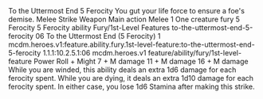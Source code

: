 <ability>
  <name>To the Uttermost End</name>
  <cost>5 Ferocity</cost>
  <flavor>You gut your life force to ensure a foe&apos;s demise.</flavor>
  <keywords>
    <keyword>Melee</keyword>
    <keyword>Strike</keyword>
    <keyword>Weapon</keyword>
  </keywords>
  <type>Main action</type>
  <distance>Melee 1</distance>
  <target>One creature</target>
  <metadata>
    <class>fury</class>
    <cost>5 Ferocity</cost>
    <cost_amount>5</cost_amount>
    <cost_resource>Ferocity</cost_resource>
    <feature_type>ability</feature_type>
    <file_dpath>Fury/1st-Level Features</file_dpath>
    <item_id>to-the-uttermost-end-5-ferocity</item_id>
    <item_index>06</item_index>
    <item_name>To the Uttermost End (5 Ferocity)</item_name>
    <level>1</level>
    <scc>mcdm.heroes.v1:feature.ability.fury.1st-level-feature:to-the-uttermost-end-5-ferocity</scc>
    <scdc>1.1.1:10.2.5.1:06</scdc>
    <source>mcdm.heroes.v1</source>
    <type>feature/ability/fury/1st-level-feature</type>
  </metadata>
  <effects>
    <effect type="roll">
      <roll>Power Roll + Might</roll>
      <t1>7 + M damage</t1>
      <t2>11 + M damage</t2>
      <t3>16 + M damage</t3>
    </effect>
    <effect type="mundane" cost="Spend 1+ Ferocity">While you are winded, this ability deals an extra 1d6 damage for each ferocity spent. While you are dying, it deals an extra 1d10 damage for each ferocity spent. In either case, you lose 1d6 Stamina after making this strike.</effect>
  </effects>
</ability>
